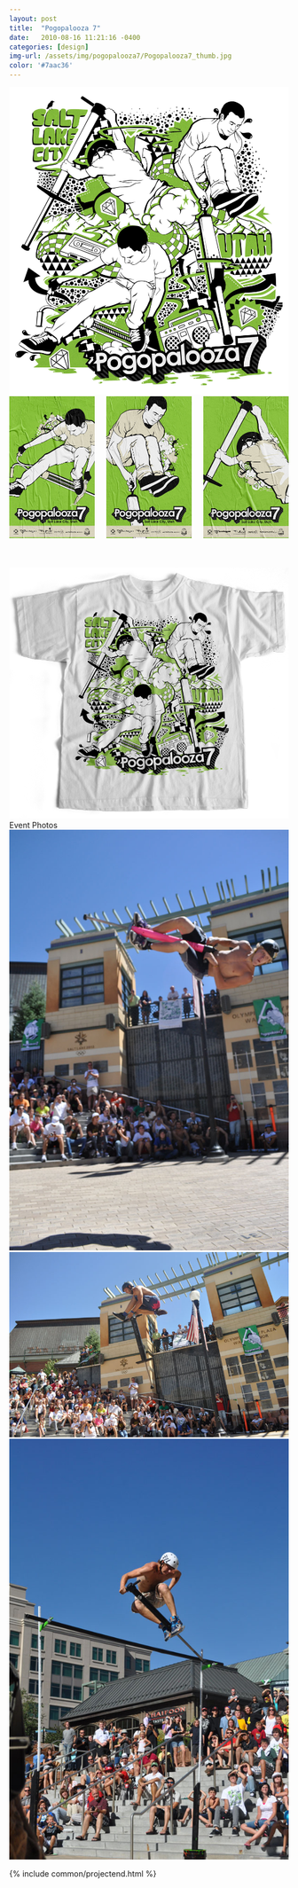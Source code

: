 ```yaml
---
layout: post
title:  "Pogopalooza 7"
date:   2010-08-16 11:21:16 -0400
categories: [design]
img-url: /assets/img/pogopalooza7/Pogopalooza7_thumb.jpg
color: '#7aac36'
---
```

<img src="/assets/img/pogopalooza7/Pogopalooza7_logo_full.jpg" class="center medium">

<div class="container" style="margin-bottom:50px;">
  <div class="columns">
    <div class="column">
      <img src="/assets/img/pogopalooza7/Pogopalooza7_poster1.jpg">
    </div>
    <div class="column">
      <img src="/assets/img/pogopalooza7/Pogopalooza7_poster2.jpg">
    </div>
    <div class="column">
      <img src="/assets/img/pogopalooza7/Pogopalooza7_poster3.jpg">
    </div>
  </div>
</div>

<img src="/assets/img/pogopalooza7/Pogopalooza7_shirt.png" class="center small">

<div class="center project_label">Event Photos</div>

<img src="/assets/img/pogopalooza7/Pogopalooza7_photo1.jpg" class="center small border">

<img src="/assets/img/pogopalooza7/Pogopalooza7_photo2.jpg" class="center medium border">

<img src="/assets/img/pogopalooza7/Pogopalooza7_photo3.jpg" class="center small border">


{% include common/projectend.html %}
